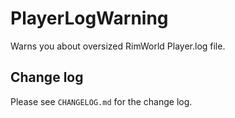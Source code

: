 # PlayerLogWarning
Warns you about oversized RimWorld Player.log file.

## Change log
Please see `CHANGELOG.md` for the change log.
